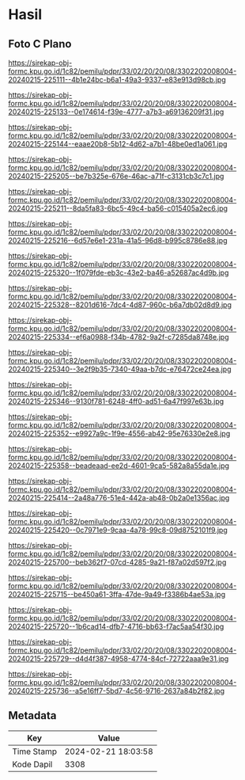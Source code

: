 # Hasil

## Foto C Plano

https://sirekap-obj-formc.kpu.go.id/1c82/pemilu/pdpr/33/02/20/20/08/3302202008004-20240215-225111--4b1e24bc-b6a1-49a3-9337-e83e913d98cb.jpg

https://sirekap-obj-formc.kpu.go.id/1c82/pemilu/pdpr/33/02/20/20/08/3302202008004-20240215-225133--0e174614-f39e-4777-a7b3-a69136209f31.jpg

https://sirekap-obj-formc.kpu.go.id/1c82/pemilu/pdpr/33/02/20/20/08/3302202008004-20240215-225144--eaae20b8-5b12-4d62-a7b1-48be0ed1a061.jpg

https://sirekap-obj-formc.kpu.go.id/1c82/pemilu/pdpr/33/02/20/20/08/3302202008004-20240215-225205--be7b325e-676e-46ac-a71f-c3131cb3c7c1.jpg

https://sirekap-obj-formc.kpu.go.id/1c82/pemilu/pdpr/33/02/20/20/08/3302202008004-20240215-225211--8da5fa83-6bc5-49c4-ba56-c015405a2ec6.jpg

https://sirekap-obj-formc.kpu.go.id/1c82/pemilu/pdpr/33/02/20/20/08/3302202008004-20240215-225216--6d57e6e1-231a-41a5-96d8-b995c8786e88.jpg

https://sirekap-obj-formc.kpu.go.id/1c82/pemilu/pdpr/33/02/20/20/08/3302202008004-20240215-225320--1f079fde-eb3c-43e2-ba46-a52687ac4d9b.jpg

https://sirekap-obj-formc.kpu.go.id/1c82/pemilu/pdpr/33/02/20/20/08/3302202008004-20240215-225328--8201d616-7dc4-4d87-960c-b6a7db02d8d9.jpg

https://sirekap-obj-formc.kpu.go.id/1c82/pemilu/pdpr/33/02/20/20/08/3302202008004-20240215-225334--ef6a0988-f34b-4782-9a2f-c7285da8748e.jpg

https://sirekap-obj-formc.kpu.go.id/1c82/pemilu/pdpr/33/02/20/20/08/3302202008004-20240215-225340--3e2f9b35-7340-49aa-b7dc-e76472ce24ea.jpg

https://sirekap-obj-formc.kpu.go.id/1c82/pemilu/pdpr/33/02/20/20/08/3302202008004-20240215-225346--9130f781-6248-4ff0-ad51-6a47f997e63b.jpg

https://sirekap-obj-formc.kpu.go.id/1c82/pemilu/pdpr/33/02/20/20/08/3302202008004-20240215-225352--e9927a9c-1f9e-4556-ab42-95e76330e2e8.jpg

https://sirekap-obj-formc.kpu.go.id/1c82/pemilu/pdpr/33/02/20/20/08/3302202008004-20240215-225358--beadeaad-ee2d-4601-9ca5-582a8a55da1e.jpg

https://sirekap-obj-formc.kpu.go.id/1c82/pemilu/pdpr/33/02/20/20/08/3302202008004-20240215-225414--2a48a776-51e4-442a-ab48-0b2a0e1356ac.jpg

https://sirekap-obj-formc.kpu.go.id/1c82/pemilu/pdpr/33/02/20/20/08/3302202008004-20240215-225420--0c7971e9-9caa-4a78-99c8-09d8752101f9.jpg

https://sirekap-obj-formc.kpu.go.id/1c82/pemilu/pdpr/33/02/20/20/08/3302202008004-20240215-225700--beb362f7-07cd-4285-9a21-f87a02d597f2.jpg

https://sirekap-obj-formc.kpu.go.id/1c82/pemilu/pdpr/33/02/20/20/08/3302202008004-20240215-225715--be450a61-3ffa-47de-9a49-f3386b4ae53a.jpg

https://sirekap-obj-formc.kpu.go.id/1c82/pemilu/pdpr/33/02/20/20/08/3302202008004-20240215-225720--1b6cad14-dfb7-4716-bb63-f7ac5aa54f30.jpg

https://sirekap-obj-formc.kpu.go.id/1c82/pemilu/pdpr/33/02/20/20/08/3302202008004-20240215-225729--d4d4f387-4958-4774-84cf-72722aaa9e31.jpg

https://sirekap-obj-formc.kpu.go.id/1c82/pemilu/pdpr/33/02/20/20/08/3302202008004-20240215-225736--a5e16ff7-5bd7-4c56-9716-2637a84b2f82.jpg


## Metadata

| Key        | Value               |
| ---------- | ------------------- |
| Time Stamp | 2024-02-21 18:03:58 |
| Kode Dapil | 3308                |



